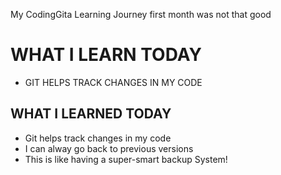 My CodingGita Learning Journey
first month was not that good
# WHAT I LEARN TODAY

- GIT HELPS TRACK CHANGES IN MY CODE

## WHAT I LEARNED TODAY

- Git helps track changes in my code
- I can alway go back to previous versions
- This is like having a super-smart backup System!
